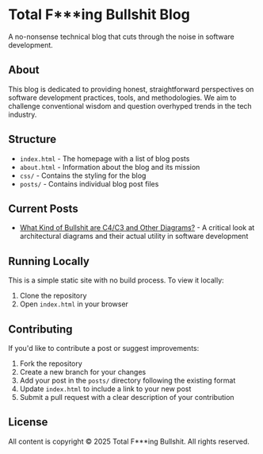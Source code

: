 # Total F***ing Bullshit Blog

A no-nonsense technical blog that cuts through the noise in software development.

## About

This blog is dedicated to providing honest, straightforward perspectives on software development practices, tools, and methodologies. We aim to challenge conventional wisdom and question overhyped trends in the tech industry.

## Structure

- `index.html` - The homepage with a list of blog posts
- `about.html` - Information about the blog and its mission
- `css/` - Contains the styling for the blog
- `posts/` - Contains individual blog post files

## Current Posts

- [What Kind of Bullshit are C4/C3 and Other Diagrams?](posts/c4-c3-diagrams.html) - A critical look at architectural diagrams and their actual utility in software development

## Running Locally

This is a simple static site with no build process. To view it locally:

1. Clone the repository
2. Open `index.html` in your browser

## Contributing

If you'd like to contribute a post or suggest improvements:

1. Fork the repository
2. Create a new branch for your changes
3. Add your post in the `posts/` directory following the existing format
4. Update `index.html` to include a link to your new post
5. Submit a pull request with a clear description of your contribution

## License

All content is copyright © 2025 Total F***ing Bullshit. All rights reserved.
